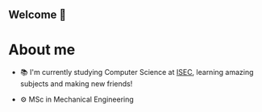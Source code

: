 ## Welcome 👋

# About me

- 📚 I'm currently studying Computer Science at [ISEC](https://www.isec.pt/PT/Default.aspx), learning amazing subjects and making new friends!
  
- ⚙ MSc in Mechanical Engineering

<!--
**HR-Gomes/HR-Gomes** is a ✨ _special_ ✨ repository because its `README.md` (this file) appears on your GitHub profile.

Here are some ideas to get you started:

- 🔭 I’m currently working on ...
- 🌱 I’m currently learning ...
- 👯 I’m looking to collaborate on ...
- 🤔 I’m looking for help with ...
- 💬 Ask me about ...
- 📫 How to reach me: ...
- 😄 Pronouns: ...
- ⚡ Fun fact: ...
-->
